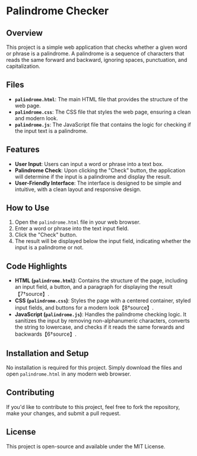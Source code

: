 

# Palindrome Checker

## Overview

This project is a simple web application that checks whether a given word or phrase is a palindrome. A palindrome is a sequence of characters that reads the same forward and backward, ignoring spaces, punctuation, and capitalization.

## Files

- **`palindrome.html`**: The main HTML file that provides the structure of the web page.
- **`palindrome.css`**: The CSS file that styles the web page, ensuring a clean and modern look.
- **`palindrome.js`**: The JavaScript file that contains the logic for checking if the input text is a palindrome.

## Features

- **User Input**: Users can input a word or phrase into a text box.
- **Palindrome Check**: Upon clicking the "Check" button, the application will determine if the input is a palindrome and display the result.
- **User-Friendly Interface**: The interface is designed to be simple and intuitive, with a clean layout and responsive design.

## How to Use

1. Open the `palindrome.html` file in your web browser.
2. Enter a word or phrase into the text input field.
3. Click the "Check" button.
4. The result will be displayed below the input field, indicating whether the input is a palindrome or not.

## Code Highlights

- **HTML (`palindrome.html`)**: Contains the structure of the page, including an input field, a button, and a paragraph for displaying the result【7†source】.
- **CSS (`palindrome.css`)**: Styles the page with a centered container, styled input fields, and buttons for a modern look【8†source】.
- **JavaScript (`palindrome.js`)**: Handles the palindrome checking logic. It sanitizes the input by removing non-alphanumeric characters, converts the string to lowercase, and checks if it reads the same forwards and backwards【6†source】.

## Installation and Setup

No installation is required for this project. Simply download the files and open `palindrome.html` in any modern web browser.

## Contributing

If you'd like to contribute to this project, feel free to fork the repository, make your changes, and submit a pull request.

## License

This project is open-source and available under the MIT License.


